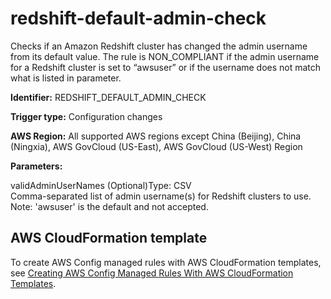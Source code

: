# redshift\-default\-admin\-check<a name="redshift-default-admin-check"></a>

Checks if an Amazon Redshift cluster has changed the admin username from its default value\. The rule is NON\_COMPLIANT if the admin username for a Redshift cluster is set to “awsuser” or if the username does not match what is listed in parameter\. 

**Identifier:** REDSHIFT\_DEFAULT\_ADMIN\_CHECK

**Trigger type:** Configuration changes

**AWS Region:** All supported AWS regions except China \(Beijing\), China \(Ningxia\), AWS GovCloud \(US\-East\), AWS GovCloud \(US\-West\) Region

**Parameters:**

validAdminUserNames \(Optional\)Type: CSV  
Comma\-separated list of admin username\(s\) for Redshift clusters to use\. Note: 'awsuser' is the default and not accepted\.

## AWS CloudFormation template<a name="w85aac12c32c17b9d457c15"></a>

To create AWS Config managed rules with AWS CloudFormation templates, see [Creating AWS Config Managed Rules With AWS CloudFormation Templates](aws-config-managed-rules-cloudformation-templates.md)\.